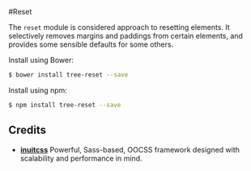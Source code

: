 #Reset

The `reset` module is considered approach to resetting elements. It selectively
removes margins and paddings from certain elements, and provides some sensible
defaults for some others.

Install using Bower:

```sh
$ bower install tree-reset --save
```

Install using npm:

```sh
$ npm install tree-reset --save
```

## Credits

* **[inuitcss](https://github.com/inuitcss)** Powerful, Sass-based, OOCSS
framework designed with scalability and performance in mind.
